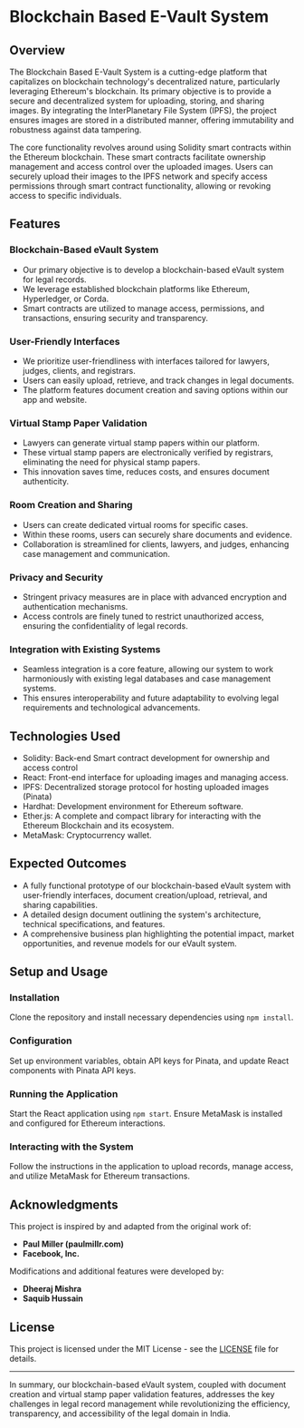 # Blockchain Based E-Vault System

## Overview
The Blockchain Based E-Vault System is a cutting-edge platform that capitalizes on blockchain technology's decentralized nature, particularly leveraging Ethereum's blockchain. Its primary objective is to provide a secure and decentralized system for uploading, storing, and sharing images. By integrating the InterPlanetary File System (IPFS), the project ensures images are stored in a distributed manner, offering immutability and robustness against data tampering.

The core functionality revolves around using Solidity smart contracts within the Ethereum blockchain. These smart contracts facilitate ownership management and access control over the uploaded images. Users can securely upload their images to the IPFS network and specify access permissions through smart contract functionality, allowing or revoking access to specific individuals.

## Features
### Blockchain-Based eVault System
- Our primary objective is to develop a blockchain-based eVault system for legal records.
- We leverage established blockchain platforms like Ethereum, Hyperledger, or Corda.
- Smart contracts are utilized to manage access, permissions, and transactions, ensuring security and transparency.

### User-Friendly Interfaces
- We prioritize user-friendliness with interfaces tailored for lawyers, judges, clients, and registrars.
- Users can easily upload, retrieve, and track changes in legal documents.
- The platform features document creation and saving options within our app and website.

### Virtual Stamp Paper Validation
- Lawyers can generate virtual stamp papers within our platform.
- These virtual stamp papers are electronically verified by registrars, eliminating the need for physical stamp papers.
- This innovation saves time, reduces costs, and ensures document authenticity.

### Room Creation and Sharing
- Users can create dedicated virtual rooms for specific cases.
- Within these rooms, users can securely share documents and evidence.
- Collaboration is streamlined for clients, lawyers, and judges, enhancing case management and communication.

### Privacy and Security
- Stringent privacy measures are in place with advanced encryption and authentication mechanisms.
- Access controls are finely tuned to restrict unauthorized access, ensuring the confidentiality of legal records.

### Integration with Existing Systems
- Seamless integration is a core feature, allowing our system to work harmoniously with existing legal databases and case management systems.
- This ensures interoperability and future adaptability to evolving legal requirements and technological advancements.

## Technologies Used
- Solidity: Back-end Smart contract development for ownership and access control
- React: Front-end interface for uploading images and managing access.
- IPFS: Decentralized storage protocol for hosting uploaded images (Pinata)
- Hardhat: Development environment for Ethereum software.
- Ether.js: A complete and compact library for interacting with the Ethereum Blockchain and its ecosystem.
- MetaMask: Cryptocurrency wallet.

## Expected Outcomes
- A fully functional prototype of our blockchain-based eVault system with user-friendly interfaces, document creation/upload, retrieval, and sharing capabilities.
- A detailed design document outlining the system's architecture, technical specifications, and features.
- A comprehensive business plan highlighting the potential impact, market opportunities, and revenue models for our eVault system.

## Setup and Usage

### Installation
Clone the repository and install necessary dependencies using `npm install`.

### Configuration
Set up environment variables, obtain API keys for Pinata, and update React components with Pinata API keys.

### Running the Application
Start the React application using `npm start`. Ensure MetaMask is installed and configured for Ethereum interactions.

### Interacting with the System
Follow the instructions in the application to upload records, manage access, and utilize MetaMask for Ethereum transactions.

## Acknowledgments
This project is inspired by and adapted from the original work of:
- **Paul Miller (paulmillr.com)**
- **Facebook, Inc.**

Modifications and additional features were developed by:
- **Dheeraj Mishra**
- **Saquib Hussain**

## License
This project is licensed under the MIT License - see the [LICENSE](LICENSE) file for details.

---

In summary, our blockchain-based eVault system, coupled with document creation and virtual stamp paper validation features, addresses the key challenges in legal record management while revolutionizing the efficiency, transparency, and accessibility of the legal domain in India.
